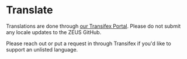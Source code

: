 ---
---

# Translate

Translations are done through [our Transifex Portal](https://explore.transifex.com/ZeusLN/zeus/). Please do not submit any locale updates to the ZEUS GitHub.

Please reach out or put a request in through Transifex if you'd like to support an unlisted language.
